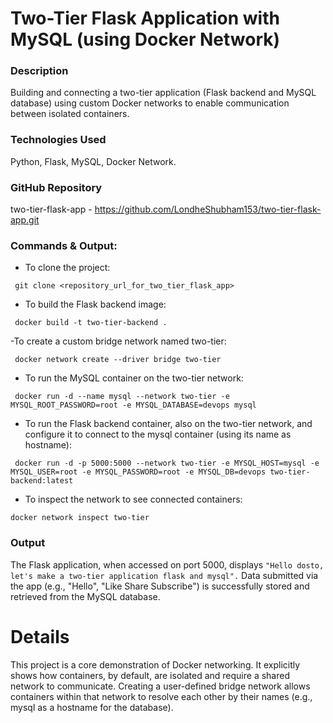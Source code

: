 # Two-Tier Flask Application with MySQL (using Docker Network)


### Description
 Building and connecting a two-tier application (Flask backend and MySQL database) using custom Docker networks to enable communication between isolated containers.
### Technologies Used
 Python, Flask, MySQL, Docker Network.
### GitHub Repository
 two-tier-flask-app - https://github.com/LondheShubham153/two-tier-flask-app.git

### Commands & Output:
- To clone the project:
```
 git clone <repository_url_for_two_tier_flask_app>

 ```
- To build the Flask backend image:
```
 docker build -t two-tier-backend .
```

 -To create a custom bridge network named two-tier:
 ```
  docker network create --driver bridge two-tier
```

- To run the MySQL container on the two-tier network:

```
 docker run -d --name mysql --network two-tier -e MYSQL_ROOT_PASSWORD=root -e MYSQL_DATABASE=devops mysql
```


- To run the Flask backend container, also on the two-tier network, and configure it to connect to the mysql container (using its name as hostname):
```
 docker run -d -p 5000:5000 --network two-tier -e MYSQL_HOST=mysql -e MYSQL_USER=root -e MYSQL_PASSWORD=root -e MYSQL_DB=devops two-tier-backend:latest
```

- To inspect the network to see connected containers: 
```
docker network inspect two-tier
```

### Output

 The Flask application, when accessed on port 5000, displays `"Hello dosto, let's make a two-tier application flask and mysql".` Data submitted via the app (e.g., "Hello", "Like Share Subscribe") is successfully stored and retrieved from the MySQL database.

# Details

 This project is a core demonstration of Docker networking. It explicitly shows how containers, by default, are isolated and require a shared network to communicate. Creating a user-defined bridge network allows containers within that network to resolve each other by their names (e.g., mysql as a hostname for the database).
